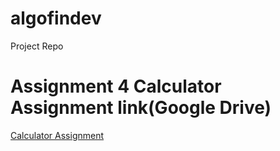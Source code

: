 # algofindev
Project Repo



# Assignment 4 Calculator Assignment link(Google Drive)

[Calculator Assignment](https://drive.google.com/drive/folders/1mAMYmyFEUM4GrpbsF9Yva7NGs7bZZc5S?usp=sharing)
